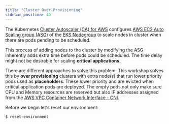 ```yaml
---
title: "Cluster Over-Provisioning"
sidebar_position: 40
---
```


The Kubernetes [Cluster Autoscaler (CA) for AWS](https://github.com/kubernetes/autoscaler/blob/master/cluster-autoscaler/cloudprovider/aws/README.md) configures [AWS EC2 Auto Scaling group (ASG)](https://docs.aws.amazon.com/autoscaling/ec2/userguide/auto-scaling-groups.html) of the [EKS Nodegroup](https://docs.aws.amazon.com/eks/latest/userguide/managed-node-groups.html) to scale nodes in cluster when there are pods pending to be scheduled.

This process of adding nodes to the cluster by modifying the ASG inherently adds extra time before pods could be scheduled. The time delay might not be desirable for scaling **critical applications**.

There are different approaches to solve this problem. This workshop solves this by **over provisioning** clusters with extra node(s) that run lower priority pods used as **placeholders**. These lower priority and are evicted when critical application pods are deployed. The empty pods not only make sure CPU and Memory resources are reserved but also IP addresses assigned from the [AWS VPC Container Network Interface - CNI](https://docs.aws.amazon.com/eks/latest/userguide/pod-networking.html).

Before we begin let's reset our environment:

```bash timeout=300 wait=30
$ reset-environment 
```